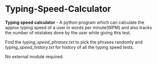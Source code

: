 # Typing-Speed-Calculator
**Typing speed calculator** - A python program which can calculate the approx typing speed of a user in words per minute(WPM) and also tracks the number of mistakes done by the user while giving this test. 

Find the *typing_speed_phrases.txt* to pick the phrases randomly and *typing_speed_history.txt* for history of all the typing speed tests.

No external module required.
